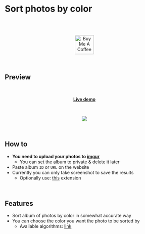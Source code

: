 # Sort photos by color

<br>  
<br>  

<p align="center">
  <a href="http://bit.ly/BuyMeACoffee-GitHub" target="_blank">
    <img src="https://cdn.buymeacoffee.com/buttons/v2/default-yellow.png" alt="Buy Me A Coffee" height="60px">
  </a>  
</p>

<br>

## Preview
<br>
<p align="center">
  <a href="https://bit.ly/sort-by-color" target="_blank"><b>Live demo</b></a>
</p>
<br>
<p align="center">
  <img width="auto" height="auto" src="https://user-images.githubusercontent.com/25122875/101296059-a815a880-3821-11eb-83d9-645c77db4de2.gif">
</p>

<br>

## How to
- **You need to upload your photos to [imgur](https://imgur.com/upload)**
    - You can set the album to private & delete it later
- Paste album `ID` or `URL` on the website
- Currently you can only take screenshot to save the results
    - Optionally use: [this](https://chrome.google.com/webstore/detail/take-webpage-screenshots/mcbpblocgmgfnpjjppndjkmgjaogfceg?hl=en) extension

<br>

## Features
- Sort album of photos by color in somewhat accurate way
- You can choose the color you want the photo to be sorted by
    - Available algorithms: [link](https://github.com/fast-average-color/fast-average-color/blob/master/docs/algorithms.md)

<br>
